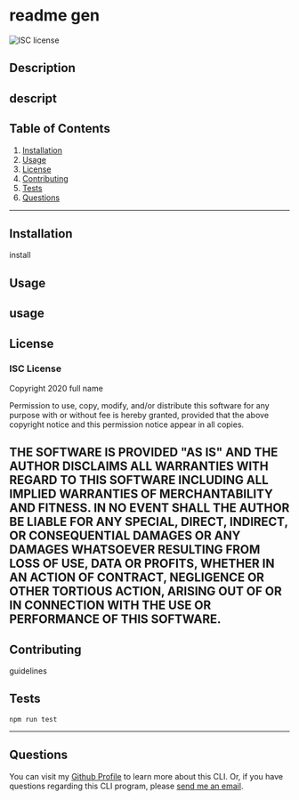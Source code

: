 
# readme gen
![ISC license](https://img.shields.io/badge/License-ISC-blue.svg) 

## Description 
descript
---

## Table of Contents
1. [Installation](#Installation)
2. [Usage](#Usage)
3. [License](#license)
4. [Contributing](#Contributing)
5. [Tests](#Tests)
6. [Questions](#Questions)
---

## Installation
install

## Usage
usage
---

## License
### ISC License
Copyright 2020 full name

Permission to use, copy, modify, and/or distribute this software for any purpose with or without fee is hereby granted, provided that the above copyright notice and this permission notice appear in all copies.

THE SOFTWARE IS PROVIDED "AS IS" AND THE AUTHOR DISCLAIMS ALL WARRANTIES WITH REGARD TO THIS SOFTWARE INCLUDING ALL IMPLIED WARRANTIES OF MERCHANTABILITY AND FITNESS. IN NO EVENT SHALL THE AUTHOR BE LIABLE FOR ANY SPECIAL, DIRECT, INDIRECT, OR CONSEQUENTIAL DAMAGES OR ANY DAMAGES WHATSOEVER RESULTING FROM LOSS OF USE, DATA OR PROFITS, WHETHER IN AN ACTION OF CONTRACT, NEGLIGENCE OR OTHER TORTIOUS ACTION, ARISING OUT OF OR IN CONNECTION WITH THE USE OR PERFORMANCE OF THIS SOFTWARE. 
---
## Contributing
guidelines

## Tests
~~~JS
npm run test
~~~
---

## Questions

You can visit my [Github Profile](https://www.github.com/kairora) to learn more about this CLI.
Or, if you have questions regarding this CLI program, please [send me an email](mailto:brianna.bullock16@gmail.com). 
